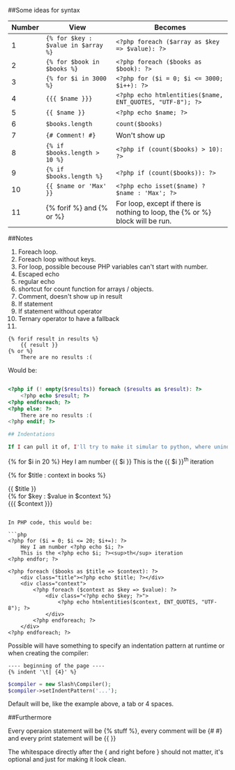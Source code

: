 ##Some ideas for syntax


**Number**|**View**|**Becomes**
----------|--------|-----------
1|`{% for $key : $value in $array %}` | `<?php foreach ($array as $key => $value): ?>`
2|`{% for $book in $books %}` | `<?php foreach ($books as $book): ?>`
3|`{% for $i in 3000 %}` | `<?php for ($i = 0; $i <= 3000; $i++): ?>`
4|`{{{ $name }}}` | `<?php echo htmlentities($name, ENT_QUOTES, "UTF-8"); ?>`
5|`{{ $name }}` | `<?php echo $name; ?>`
6|`$books.length` | `count($books)`
7|`{# Comment! #}` | Won't show up
8|`{% if $books.length > 10 %}` | `<?php if (count($books) > 10): ?>`
9|`{% if $books.length %}` | `<?php if (count($books)): ?>`
10|`{{ $name or 'Max' }}` | `<?php echo isset($name) ? $name : 'Max'; ?>`
11| {% forif %} and {% or %} | For loop, except if there is nothing to loop, the {% or %} block will be run.

##Notes
1. Foreach loop.
2. Foreach loop without keys.
3. For loop, possible becouse PHP variables can't start with number.
4. Escaped echo
5. regular echo
6. shortcut for count function for arrays / objects.
7. Comment, doesn't show up in result
8. If statement
9. If statement without operator
10. Ternary operator to have a fallback
11.
```
{% forif result in results %}
	{{ result }}
{% or %}
	There are no results :(
```

Would be:

```php

<?php if (! empty($results)) foreach ($results as $result): ?>
	<?php echo $result; ?>
<?php endforeach; ?>
<?php else: ?>
	There are no results :(
<?php endif; ?>

## Indentations

If I can pull it of, I'll try to make it simular to python, where unindenting ends a statement:

```
{% for $i in 20 %}
	Hey I am number {{ $i }}
	This is the {{ $i }}<sup>th</sup> iteration

{% for $title : context in books %}
	<div class="title">{{ $title }}</div>
	<div class="context">
		{% for $key : $value in $context %}
			<div class="{{ key }}">
				{{{ $context }}}
			</div>
	</div>
```

In PHP code, this would be:

```php
<?php for ($i = 0; $i <= 20; $i+=): ?>
	Hey I am number <?php echo $i; ?>
	This is the <?php echo $i; ?><sup>th</sup> iteration
<?php endfor; ?>

<?php foreach ($books as $title => $context): ?>
	<div class="title"><?php echo $title; ?></div>
	<div class="context">
		<?php foreach ($context as $key => $value): ?>
			<div class="<?php echo $key; ?>">
				<?php echo htmlentities($context, ENT_QUOTES, "UTF-8"); ?>
			</div>
		<?php endforeach; ?>
	</div>
<?php endforeach; ?>
```

Possible will have something to specify an indentation pattern at runtime or when creating the compiler:

```
---- beginning of the page ----
{% indent '\t| {4}' %}

```

```php
$compiler = new Slash\Compiler();
$compiler->setIndentPattern('...');
```

Default will be, like the example above, a tab or 4 spaces.


##Furthermore

Every operaion statement will be {% stuff %},
every comment will be {#  #} and
every print statement will be {{  }}

The whitespace directly after the { and right before } should not matter, it's optional and just for
making it look clean.